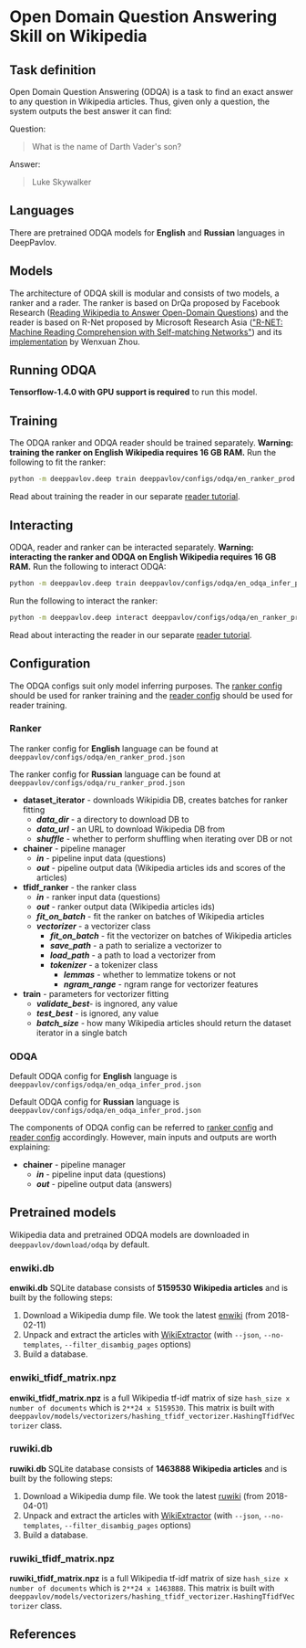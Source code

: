 # Open Domain Question Answering Skill on Wikipedia

## Task definition

Open Domain Question Answering (ODQA) is a task to find an exact answer to any question in
Wikipedia articles. Thus, given only a question, the system outputs the best answer it can find:

Question:
> What is the name of Darth Vader's son?

Answer:
> Luke Skywalker

## Languages

There are pretrained ODQA models for **English** and **Russian** languages in DeepPavlov.

## Models

The architecture of ODQA skill is modular and consists of two models, a ranker and a rader. The ranker is based on
DrQa proposed by Facebook Research ([Reading Wikipedia to Answer Open-Domain Questions](https://arxiv.org/abs/1704.00051))
and the reader is based on R-Net proposed by Microsoft Research Asia (["R-NET: Machine Reading Comprehension with Self-matching Networks"](https://www.microsoft.com/en-us/research/publication/mrc/))
and its [implementation](https://github.com/HKUST-KnowComp/R-Net) by Wenxuan Zhou.

## Running ODQA

**Tensorflow-1.4.0 with GPU support is required** to run this model.

## Training

The ODQA ranker and ODQA reader should be trained separately.
**Warning: training the ranker on English Wikipedia requires 16 GB RAM.** Run the following to fit the ranker:
```bash
python -m deeppavlov.deep train deeppavlov/configs/odqa/en_ranker_prod.json
```
Read about training the reader in our separate [reader tutorial](https://github.com/deepmipt/DeepPavlov/tree/master/deeppavlov/models/squad).

## Interacting

ODQA, reader and ranker can be interacted separately. **Warning: interacting the ranker and ODQA on English Wikipedia requires 16 GB RAM.**
Run the following to interact ODQA:
```bash
python -m deeppavlov.deep train deeppavlov/configs/odqa/en_odqa_infer_prod.json
```
Run the following to interact the ranker:
```bash
python -m deeppavlov.deep interact deeppavlov/configs/odqa/en_ranker_prod.json
```
Read about interacting the reader in our separate [reader tutorial](https://github.com/deepmipt/DeepPavlov/tree/master/deeppavlov/models/squad).

## Configuration

The ODQA configs suit only model inferring purposes. The [ranker config](#the-ranker-config) should be used for ranker training
and the [reader config](https://github.com/deepmipt/DeepPavlov/tree/master/deeppavlov/models/squad#config-components) should be used for reader training.

### Ranker

The ranker config for **English** language can be found at `deeppavlov/configs/odqa/en_ranker_prod.json`

The ranker config for **Russian** language can be found at `deeppavlov/configs/odqa/ru_ranker_prod.json`

* **dataset_iterator** - downloads Wikipidia DB, creates batches for ranker fitting
    * **_data_dir_** - a directory to download DB to
    * **_data_url_** - an URL to download Wikipedia DB from
    * **_shuffle_** - whether to perform shuffling when iterating over DB or not
* **chainer** - pipeline manager
    * **_in_** - pipeline input data (questions)
    * **_out_** - pipeline output data (Wikipedia articles ids and scores of the articles)
* **tfidf_ranker** - the ranker class
    * **_in_** - ranker input data (questions)
    * **_out_** - ranker output data (Wikipedia articles ids)
    * **_fit_on_batch_** - fit the ranker on batches of Wikipedia articles
    * **_vectorizer_** - a vectorizer class
        * **_fit_on_batch_** - fit the vectorizer on batches of Wikipedia articles
        * **_save_path_** - a path to serialize a vectorizer to
        * **_load_path_** - a path to load a vectorizer from
        * **_tokenizer_** - a tokenizer class
            * **_lemmas_** - whether to lemmatize tokens or not
            * **_ngram_range_** - ngram range for vectorizer features
* **train** - parameters for vectorizer fitting
    * **_validate_best_**- is ingnored, any value
    * **_test_best_** - is ignored, any value
    * **_batch_size_** - how many Wikipedia articles should return the dataset iterator in a single batch

### ODQA

Default ODQA config for **English** language is `deeppavlov/configs/odqa/en_odqa_infer_prod.json`

Default ODQA config for **Russian** language is `deeppavlov/configs/odqa/en_odqa_infer_prod.json`

The components of ODQA config can be referred to [ranker config](#the-ranker-config)
and [reader config](https://github.com/deepmipt/DeepPavlov/tree/master/deeppavlov/models/squad#config-components) accordingly.
However, main inputs and outputs are worth explaining:

* **chainer** - pipeline manager
    * **_in_** - pipeline input data (questions)
    * **_out_** - pipeline output data (answers)

## Pretrained models

Wikipedia data and pretrained ODQA models are downloaded in `deeppavlov/download/odqa` by default.

### enwiki.db

**enwiki.db** SQLite database consists of **5159530 Wikipedia articles**
and is built by the following steps:
1. Download a Wikipedia dump file. We took the latest [enwiki](https://dumps.wikimedia.org/enwiki/20180201)
 (from 2018-02-11)
2. Unpack and extract the articles with [WikiExtractor](https://github.com/attardi/wikiextractor)
 (with `--json`, `--no-templates`, `--filter_disambig_pages` options)
3. Build a database.

### enwiki_tfidf_matrix.npz

 **enwiki_tfidf_matrix.npz** is a full Wikipedia tf-idf matrix of size `hash_size x number of documents` which is
 `2**24 x 5159530`. This matrix is built with `deeppavlov/models/vectorizers/hashing_tfidf_vectorizer.HashingTfidfVectorizer`
 class.

### ruwiki.db

**ruwiki.db** SQLite database consists of **1463888 Wikipedia articles**
and is built by the following steps:
1. Download a Wikipedia dump file. We took the latest [ruwiki](https://dumps.wikimedia.org/ruwiki/20180401)
(from 2018-04-01)
2. Unpack and extract the articles with [WikiExtractor](https://github.com/attardi/wikiextractor)
(with `--json`, `--no-templates`, `--filter_disambig_pages` options)
3. Build a database.

### ruwiki_tfidf_matrix.npz

 **ruwiki_tfidf_matrix.npz** is a full Wikipedia tf-idf matrix of size `hash_size x number of documents` which is
 `2**24 x 1463888`. This matrix is built with `deeppavlov/models/vectorizers/hashing_tfidf_vectorizer.HashingTfidfVectorizer`
 class.


## References

